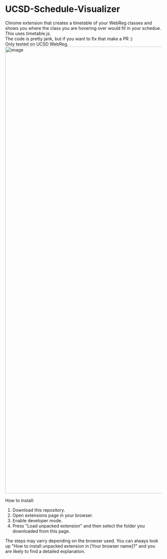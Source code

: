 # UCSD-Schedule-Visualizer
Chrome extension that creates a timetable of your WebReg classes and shows you where the class you are hovering over would fit in your schedue. This uses timetable.js.  
The code is pretty jank, but if you want to fix that make a PR :)  
Only tested on UCSD WebReg.
<img width="1440" alt="image" src="https://user-images.githubusercontent.com/34536619/184556792-27b738d2-a017-4fe5-8876-f4e6b17a7851.png">
  
  
How to install:  
1. Download this repository.  
2. Open extensions page in your browser.  
3. Enable developer mode.  
4. Press "Load unpacked extension" and then select the folder you downloaded from this page.  

  
  The steps may varry depending on the browser used. You can always look up "How to install unpacked extension in [Your browser name]?" and you are likely to find a detailed explanation.
